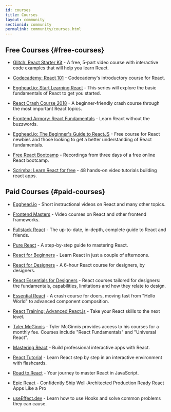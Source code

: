 ```yaml
---
id: courses
title: Courses
layout: community
sectionid: community
permalink: community/courses.html
---
```


## Free Courses {#free-courses}

- [Glitch: React Starter Kit](https://glitch.com/glimmer/post/react-starter-kit) - A free, 5-part video course with interactive code examples that will help you learn React.

- [Codecademy: React 101](https://www.codecademy.com/learn/react-101) - Codecademy's introductory course for React.

- [Egghead.io: Start Learning React](https://egghead.io/courses/start-learning-react) - This series will explore the basic fundamentals of React to get you started.

- [React Crash Course 2018](https://www.youtube.com/watch?v=Ke90Tje7VS0) - A beginner-friendly crash course through the most important React topics.

- [Frontend Armory: React Fundamentals](https://frontarm.com/courses/react-fundamentals/) - Learn React without the buzzwords.

- [Egghead.io: The Beginner's Guide to ReactJS](https://egghead.io/courses/the-beginner-s-guide-to-reactjs) - Free course for React newbies and those looking to get a better understanding of React fundamentals.

- [Free React Bootcamp](https://tylermcginnis.com/free-react-bootcamp/) - Recordings from three days of a free online React bootcamp.

- [Scrimba: Learn React for free](https://scrimba.com/g/glearnreact) - 48 hands-on video tutorials building react apps.

## Paid Courses {#paid-courses}

- [Egghead.io](https://egghead.io/browse/frameworks/react) - Short instructional videos on React and many other topics.

- [Frontend Masters](https://frontendmasters.com/courses/) - Video courses on React and other frontend frameworks.

- [Fullstack React](https://www.fullstackreact.com/) - The up-to-date, in-depth, complete guide to React and friends.

- [Pure React](https://daveceddia.com/pure-react/) - A step-by-step guide to mastering React.

- [React for Beginners](https://reactforbeginners.com/) - Learn React in just a couple of afternoons.

- [React for Designers](https://designcode.io/react) - A 6-hour React course for designers, by designers.

- [React Essentials for Designers](https://learnreact.design) - React courses tailored for designers: the fundamentals, capabilities, limitations and how they relate to design.

- [Essential React](https://learnreact.com/lessons/2018-essential-react-1-overview) - A crash course for doers, moving fast from "Hello World" to advanced component composition.

- [React Training: Advanced React.js](https://courses.reacttraining.com/p/advanced-react) - Take your React skills to the next level.

- [Tyler McGinnis](https://tylermcginnis.com/courses) - Tyler McGinnis provides access to his courses for a monthly fee. Courses include "React Fundamentals" and "Universal React".

- [Mastering React](https://codewithmosh.com/p/mastering-react/) - Build professional interactive apps with React.

- [React Tutorial](https://react-tutorial.app) - Learn React step by step in an interactive environment with flashcards.

- [Road to React](https://www.roadtoreact.com/) - Your journey to master React in JavaScript.

- [Epic React](https://epicreact.dev/) - Confidently Ship Well-Architected Production Ready React Apps Like a Pro

- [useEffect.dev](https://useeffect.dev) - Learn how to use Hooks and solve common problems they can cause.

